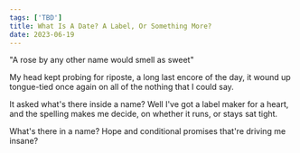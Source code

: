 ```yaml
---
tags: ['TBD']
title: What Is A Date? A Label, Or Something More?
date: 2023-06-19
---
```


"A rose by any other name would smell as sweet"

My head kept probing for riposte,
a long last encore of the day,
it wound up tongue-tied once again
on all of the nothing that I could say.

It asked what's there inside a name?
Well I've got a label maker for a heart,
and the spelling makes me decide,
on whether it runs, or stays sat tight.

What's there in a name?
Hope and conditional promises
that're driving me insane?
